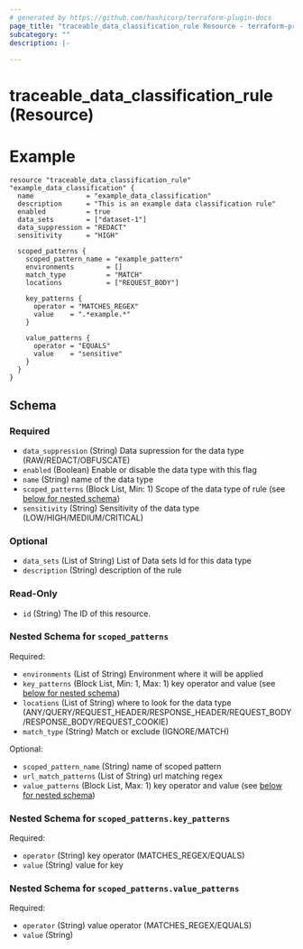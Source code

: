 ```yaml
---
# generated by https://github.com/hashicorp/terraform-plugin-docs
page_title: "traceable_data_classification_rule Resource - terraform-provider-traceable"
subcategory: ""
description: |-
  
---
```


# traceable_data_classification_rule (Resource)

# Example
```
resource "traceable_data_classification_rule" "example_data_classification" {
  name             = "example_data_classification"
  description      = "This is an example data classification rule"
  enabled          = true
  data_sets        = ["dataset-1"]
  data_suppression = "REDACT"
  sensitivity      = "HIGH"

  scoped_patterns {
    scoped_pattern_name = "example_pattern"
    environments        = []
    match_type          = "MATCH"
    locations           = ["REQUEST_BODY"]

    key_patterns {
      operator = "MATCHES_REGEX"
      value    = ".*example.*"
    }

    value_patterns {
      operator = "EQUALS"
      value    = "sensitive"
    }
  }
}
```



<!-- schema generated by tfplugindocs -->
## Schema

### Required

- `data_suppression` (String) Data supression for the data type (RAW/REDACT/OBFUSCATE)
- `enabled` (Boolean) Enable or disable the data type with this flag
- `name` (String) name of the data type
- `scoped_patterns` (Block List, Min: 1) Scope of the data type of rule (see [below for nested schema](#nestedblock--scoped_patterns))
- `sensitivity` (String) Sensitivity of the data type (LOW/HIGH/MEDIUM/CRITICAL)

### Optional

- `data_sets` (List of String) List of Data sets  Id for this data type
- `description` (String) description of the rule

### Read-Only

- `id` (String) The ID of this resource.

<a id="nestedblock--scoped_patterns"></a>
### Nested Schema for `scoped_patterns`

Required:

- `environments` (List of String) Environment where it will be applied
- `key_patterns` (Block List, Min: 1, Max: 1) key operator and value (see [below for nested schema](#nestedblock--scoped_patterns--key_patterns))
- `locations` (List of String) where to look for the data type (ANY/QUERY/REQUEST_HEADER/RESPONSE_HEADER/REQUEST_BODY/RESPONSE_BODY/REQUEST_COOKIE)
- `match_type` (String) Match or exclude (IGNORE/MATCH)

Optional:

- `scoped_pattern_name` (String) name of scoped pattern
- `url_match_patterns` (List of String) url matching regex
- `value_patterns` (Block List, Max: 1) key operator and value (see [below for nested schema](#nestedblock--scoped_patterns--value_patterns))

<a id="nestedblock--scoped_patterns--key_patterns"></a>
### Nested Schema for `scoped_patterns.key_patterns`

Required:

- `operator` (String) key operator (MATCHES_REGEX/EQUALS)
- `value` (String) value for key


<a id="nestedblock--scoped_patterns--value_patterns"></a>
### Nested Schema for `scoped_patterns.value_patterns`

Required:

- `operator` (String) value operator (MATCHES_REGEX/EQUALS)
- `value` (String)
